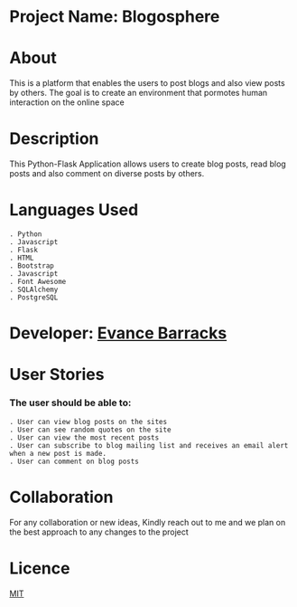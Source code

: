 # 

# Project Name: Blogosphere
# About
This is a platform that enables the users to post blogs and also view posts by others. The goal is to create an environment that pormotes human interaction on the online space

# Description
This Python-Flask Application allows users to create blog posts, read blog posts and also comment on diverse posts by others.

# Languages Used
    . Python
    . Javascript
    . Flask
    . HTML
    . Bootstrap
    . Javascript
    . Font Awesome
    . SQLAlchemy
    . PostgreSQL 

# Developer: [Evance Barracks](https://github.com/Evance23/)

# User Stories
### The user should be able to:
    . User can view blog posts on the sites
    . User can see random quotes on the site
    . User can view the most recent posts
    . User can subscribe to blog mailing list and receives an email alert when a new post is made.
    . User can comment on blog posts


# Collaboration
For any collaboration or new ideas, Kindly reach out to me and we plan on the best approach to any changes to the project



# Licence
[MIT](/home/evance/Desktop/blogger/blogs/app/LICENCE) 






